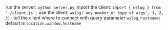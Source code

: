 run the server: `python server.py`
import the client: `import { wslog } from './client.js';`
use the client: `wslog('any number or type of args', 1, 2, 3);`
tell the client where to connect with query parameter `wslog_hostname`; default is `location.window.hostname`
